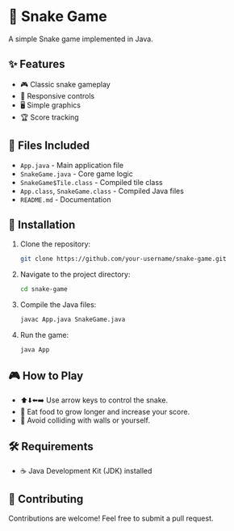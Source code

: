 # 🐍 Snake Game

A simple Snake game implemented in Java.

## ✨ Features
- 🎮 Classic snake gameplay
- 🎯 Responsive controls
- 🖥️ Simple graphics
- 🏆 Score tracking

## 📂 Files Included
- `App.java` - Main application file
- `SnakeGame.java` - Core game logic
- `SnakeGame$Tile.class` - Compiled tile class
- `App.class`, `SnakeGame.class` - Compiled Java files
- `README.md` - Documentation

## 🔧 Installation
1. Clone the repository:
   ```sh
   git clone https://github.com/your-username/snake-game.git
   ```
2. Navigate to the project directory:
   ```sh
   cd snake-game
   ```
3. Compile the Java files:
   ```sh
   javac App.java SnakeGame.java
   ```
4. Run the game:
   ```sh
   java App
   ```

## 🎮 How to Play
- ⬆️⬇️⬅️➡️ Use arrow keys to control the snake.
- 🍎 Eat food to grow longer and increase your score.
- 🚧 Avoid colliding with walls or yourself.

## 🛠 Requirements
- ☕ Java Development Kit (JDK) installed

## 🤝 Contributing
Contributions are welcome! Feel free to submit a pull request.
